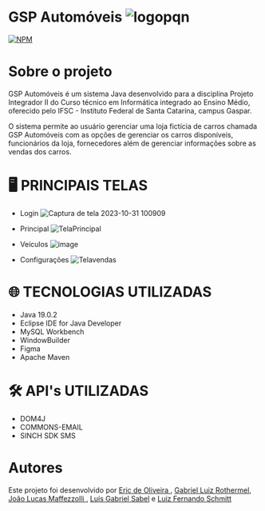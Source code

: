 # GSP Automóveis ![logopqn](https://github.com/Luiz087/pi-02/assets/111303712/0712dbcf-9bfa-4b16-b929-c36686ace4b4)

[![NPM](https://img.shields.io/npm/l/react)](https://github.com/Luiz087/pi-02/blob/main/LICENSE) 

# Sobre o projeto

GSP Automóveis é um sistema Java desenvolvido para a disciplina Projeto Integrador II do Curso técnico em Informática integrado ao Ensino Médio, oferecido pelo IFSC - Instituto Federal de Santa Catarina, campus Gaspar.

O sistema permite ao usuário gerenciar uma loja fictícia de carros chamada GSP Automóveis com as opções de gerenciar os carros disponíveis, funcionários da loja, fornecedores além de gerenciar informações sobre as vendas dos carros.

# 🖥️ PRINCIPAIS TELAS

- Login
![Captura de tela 2023-10-31 100909](https://github.com/Luiz087/pi-02/assets/111303712/c7511eaf-676e-417d-8ebf-f4ec611bfc08)

- Principal
![TelaPrincipal](https://github.com/Luiz087/pi-02/assets/111303712/5508112e-2aa0-4b32-8031-dd32eb934da8)

- Veículos
![image](https://github.com/Luiz087/pi-02/assets/111303712/b3e13993-b2fd-44f2-8b2f-f90551b34f96)

- Configurações
![Telavendas](https://github.com/Luiz087/pi-02/assets/111303712/43095fa0-e702-47b8-a7b4-ae993e35eb60)




# 🌐 TECNOLOGIAS UTILIZADAS
- Java 19.0.2
- Eclipse IDE for Java Developer
- MySQL Workbench
- WindowBuilder
- Figma
- Apache Maven

# 🛠️ API's UTILIZADAS
- DOM4J
- COMMONS-EMAIL
- SINCH SDK SMS

# Autores
Este projeto foi desenvolvido por [Eric de Oliveira ](https://github.com/Erico26), [Gabriel Luiz Rothermel](https://github.com/Biell77), [João Lucas Maffezzolli
](https://github.com/omaffezzolli), [Luís Gabriel Sabel](https://github.com/luissabel) e [Luiz Fernando Schmitt](https://github.com/Luiz087)
